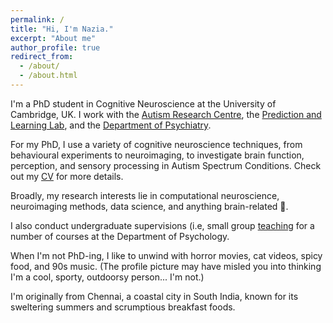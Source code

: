 ```yaml
---
permalink: /
title: "Hi, I'm Nazia."
excerpt: "About me"
author_profile: true
redirect_from: 
  - /about/
  - /about.html
---
```


I'm a PhD student in Cognitive Neuroscience at the University of Cambridge, UK. I work with the [Autism Research Centre](http://www.autismresearchcentre.com/), the [Prediction and Learning Lab](https://www.lawsonlab.co.uk/), and the [Department of Psychiatry](https://www.psychiatry.cam.ac.uk/).

For my PhD, I use a variety of cognitive neuroscience techniques, from behavioural experiments to neuroimaging, to investigate brain function, perception, and sensory processing in Autism Spectrum Conditions. Check out my [CV](https://naziajassim.github.io/cv/) for more details. 

Broadly, my research interests lie in computational neuroscience, neuroimaging methods, data science, and anything brain-related 🧠.

I also conduct undergraduate supervisions (i.e, small group [teaching](https://naziajassim.github.io/teaching/) for a number of courses at the Department of Psychology.

When I'm not PhD-ing, I like to unwind with horror movies, cat videos, spicy food, and 90s music. (The profile picture may have misled you into thinking I'm a cool, sporty, outdoorsy person... I'm not.)

I'm originally from Chennai, a coastal city in South India, known for its sweltering summers and scrumptious breakfast foods.
